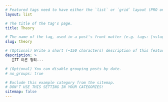 ```yaml
---
# Featured tags need to have either the `list` or `grid` layout (PRO only).
layout: list

# The title of the tag's page.
title: Theory

# The name of the tag, used in a post's front matter (e.g. tags: [<slug>]).
slug: theory

# (Optional) Write a short (~150 characters) description of this featured tag.
description: >
   IT 이론 정리...

# (Optional) You can disable grouping posts by date.
# no_groups: true

# Exclude this example category from the sitemap.
# DON'T USE THIS SETTING IN YOUR CATEGORIES!
sitemap: false
---
```

